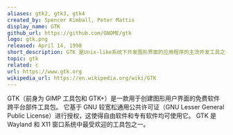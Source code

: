 ```yaml
---
aliases: gtk2, gtk3, gtk4
created_by: Spencer Kimball, Peter Mattis
display_name: GTK
github_url: https://github.com/GNOME/gtk
logo: gtk.png
released: April 14, 1998
short_description: GTK 是Unix-like系统下开发图形界面的应用程序的主流开发工具之一。
topic: gtk
related: c
url: https://www.gtk.org
wikipedia_url: https://en.wikipedia.org/wiki/GTK
---
```

GTK（前身为 GIMP 工具包和 GTK+）是一款用于创建图形用户界面的免费软件跨平台部件工具包。
它基于 GNU 较宽松通用公共许可证（GNU Lesser General Public License）进行授权，这使得自由软件和专有软件均可使用它。
GTK 是 Wayland 和 X11 窗口系统中最受欢迎的工具包之一。